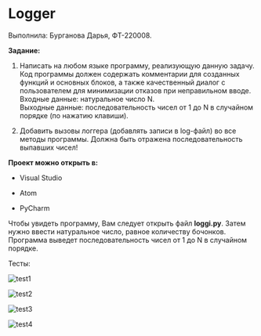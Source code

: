 # Logger

Выполнила: Бурганова Дарья, ФТ-220008.

**Задание:** 

1. Написать на любом языке программу, реализующую данную задачу. 
Код программы должен содержать комментарии для созданных функций и основных блоков, а также качественный диалог с пользователем для минимизации отказов при неправильном вводе. 
Входные данные: натуральное число N.  
Выходные данные: последовательность чисел от 1 до N в случайном порядке (по нажатию клавиши). 

2. Добавить вызовы логгера (добавлять записи в log-файл) во все методы программы. Должна быть отражена последовательность выпавших чисел!

**Проект можно открыть в:**

- Visual Studio 

- Atom
  
- PyCharm

Чтобы увидеть программу, Вам следует открыть файл **loggi.py**. Затем нужно ввести натуральное число, равное количеству бочонков. Программа выведет последовательность чисел от 1 до N в случайном порядке.

Тесты:

![test1](https://sun9-29.userapi.com/impg/VX_GZFik-r0yIjo_cWR7tGLQ6ey6Qv6LlZJdJw/ax3NuKQf2qI.jpg?size=626x362&quality=96&sign=49ae275ad763f57633889ae8c07a1986&type=album)

![test2](https://sun9-44.userapi.com/impg/kVHrcTF4z5CFTXM9UB_NZ-uOwtRubwFMqFJKJA/RSMvle69beg.jpg?size=651x594&quality=96&sign=cb331b990f60a7f0bc122a56b78c0b03&type=album)

![test3](https://sun9-17.userapi.com/impg/QfC4WopJ9MWHrf1T-jDpA7DD4VZGvhLknKEQ7g/E989MOcfwTc.jpg?size=686x887&quality=96&sign=cad267d0852e43bdaef3e00e7301ee7b&type=album)

![test4](https://sun9-20.userapi.com/impg/KXDqllbajGusG-TyeJ2Onez_IAIiaLX-9JcW1A/6UShFYi40gs.jpg?size=417x184&quality=96&sign=035852f82ff7b7136553f66ba247b397&type=album)

